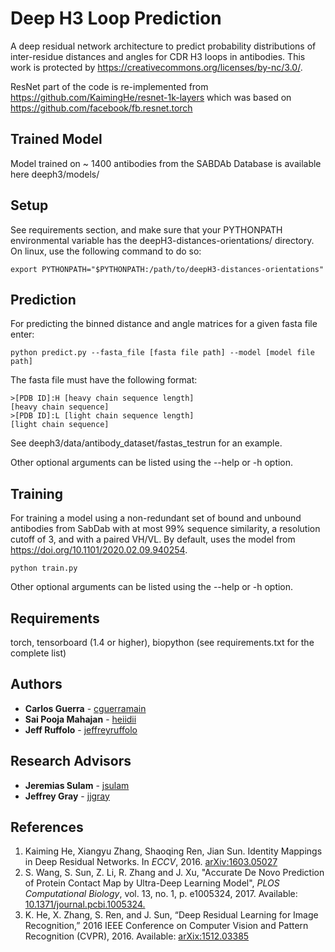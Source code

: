 # Deep H3 Loop Prediction
A deep residual network architecture to predict probability distributions of 
inter-residue distances and angles for CDR H3 loops in antibodies. This work is protected by https://creativecommons.org/licenses/by-nc/3.0/.

ResNet part of the code is re-implemented from https://github.com/KaimingHe/resnet-1k-layers which was based on \
https://github.com/facebook/fb.resnet.torch

## Trained Model 
Model trained on ~ 1400 antibodies from the SABDAb Database is available here
deeph3/models/

## Setup
See requirements section, and make sure that your PYTHONPATH environmental 
variable has the deepH3-distances-orientations/ directory. On linux, use the
following command to do so:
```
export PYTHONPATH="$PYTHONPATH:/path/to/deepH3-distances-orientations"
```

## Prediction
For predicting the binned distance and angle matrices for a given fasta file
enter:
```
python predict.py --fasta_file [fasta file path] --model [model file path]
```
The fasta file must have the following format:
```
>[PDB ID]:H	[heavy chain sequence length]
[heavy chain sequence]
>[PDB ID]:L	[light chain sequence length]
[light chain sequence]
```
See deeph3/data/antibody_dataset/fastas_testrun for an example.

Other optional arguments can be listed using the --help or -h option.

## Training
For training a model using a non-redundant set of bound and unbound antibodies 
from SabDab with at most 99% sequence similarity, a resolution cutoff of 3, and
with a paired VH/VL. By default, uses the model from https://doi.org/10.1101/2020.02.09.940254.
```
python train.py 
```

Other optional arguments can be listed using the --help or -h option.

## Requirements
torch, tensorboard (1.4 or higher), biopython (see requirements.txt for the complete list)

## Authors
* **Carlos Guerra** - [cguerramain](https://github.com/cguerramain)
* **Sai Pooja Mahajan** - [heiidii](https://github.com/heiidii)
* **Jeff Ruffolo** - [jeffreyruffolo](https://github.com/jeffreyruffolo)

## Research Advisors
* **Jeremias Sulam** - [jsulam](https://github.com/jsulam)
* **Jeffrey Gray** - [jjgray](https://github.com/jjgray)

## References
1. Kaiming He, Xiangyu Zhang, Shaoqing Ren, Jian Sun. Identity Mappings in Deep 
   Residual Networks. In *ECCV*, 2016.
   [arXiv:1603.05027](https://arxiv.org/abs/1603.05027)
2. S. Wang, S. Sun, Z. Li, R. Zhang and J. Xu, "Accurate De Novo Prediction of 
   Protein Contact Map by Ultra-Deep Learning Model", *PLOS Computational 
   Biology*, vol. 13, no. 1, p. e1005324, 2017. Available:
   [10.1371/journal.pcbi.1005324.](https://journals.plos.org/ploscompbiol/article?id=10.1371/journal.pcbi.1005324)
3. K. He, X. Zhang, S. Ren, and J. Sun, “Deep Residual Learning for Image Recognition,” 
   2016 IEEE Conference on Computer Vision and Pattern Recognition (CVPR), 2016.
   Available: [arXix:1512.03385](https://arxiv.org/abs/1512.03385)

